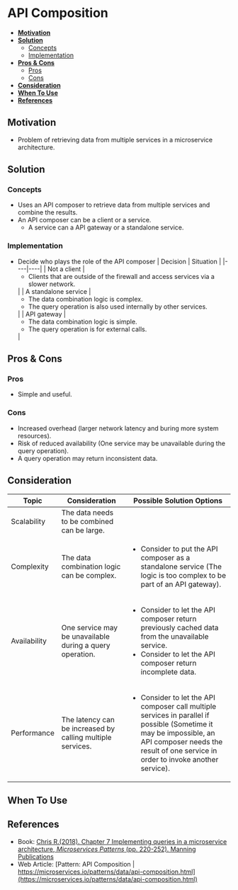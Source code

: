 # API Composition

- [**Motivation**](#motivation)
- [**Solution**](#solution)
   - [Concepts](#concepts)
   - [Implementation](#implementation)
- [**Pros & Cons**](#pros--cons)
   - [Pros](#pros)
   - [Cons](#cons)
- [**Consideration**](#consideration)
- [**When To Use**](#when-to-use)
- [**References**](#references)

## Motivation
- Problem of retrieving data from multiple services in a microservice architecture.

## Solution
### Concepts
- Uses an API composer to retrieve data from multiple services and combine the results.
- An API composer can be a client or a service.
   - A service can a API gateway or a standalone service.
   
### Implementation
- Decide who plays the role of the API composer
  | Decision | Situation |
  |----|----|
  | Not a client | <ul><li>Clients that are outside of the firewall and access services via a slower network.</ul> |
  | A standalone service | <ul><li>The data combination logic is complex. <li>The query operation is also used internally by other services.</ul> |
  | API gateway | <ul><li>The data combination logic is simple. <li>The query operation is for external calls.</ul> |
   
## Pros & Cons
### Pros
- Simple and useful.

### Cons
- Increased overhead (larger network latency and buring more system resources).
- Risk of reduced availability (One service may be unavailable during the query operation).
- A query operation may return inconsistent data.

## Consideration
| Topic | Consideration | Possible Solution Options |
|----|-----|-----|
| Scalability | The data needs to be combined can be large. | |
| Complexity | The data combination logic can be complex. | <ul><li>Consider to put the API composer as a standalone service (The logic is too complex to be part of an API gateway).</ul> |
| Availability | One service may be unavailable during a query operation. | <ul><li>Consider to let the API composer return previously cached data from the unavailable service.<li>Consider to let the API composer return incomplete data.</ul> |
| Performance | The latency can be increased by calling multiple services. | <ul><li>Consider to let the API composer call multiple services in parallel if possible (Sometime it may be impossible, an API composer needs the result of one service in order to invoke another service).</ul> |

## When To Use
## References
- Book: [Chris R.(2018). Chapter 7 Implementing queries in a microservice architecture, *Microservices Patterns* (pp. 220-252). Manning Publications](https://www.manning.com/books/microservices-patterns)
- Web Article: [Pattern: API Composition | https://microservices.io/patterns/data/api-composition.html](https://microservices.io/patterns/data/api-composition.html)
